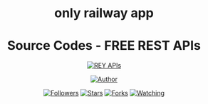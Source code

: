 <div align="center">

# only railway app

# Source Codes - FREE REST APIs
<p align="center">
<a href="#"><img title="REY APIs" src="https://img.shields.io/badge/REY Apis-blue?colorA=%23ff0000&colorB=%23017e40&style=for-the-badge"></a>
</p>
<p align="center">
<a href="https://github.com/ekadanuarta"><img title="Author" src="https://img.shields.io/badge/Author-REY SEKHA-orange.svg?style=for-the-badge&logo=github"></a>
</p>
<p align="center">
<a href="https://github.com/ekadanuarta/followers"><img title="Followers" src="https://img.shields.io/github/followers/ekadanuarta?color=red&style=flat-square"></a>
<a href="https://github.com/ekadanuarta/Api/stargazers/"><img title="Stars" src="https://img.shields.io/github/stars/ekadanuarta/Api?color=blue&style=flat-square"></a>
<a href="https://github.com/ekadanuarta/Api/network/members"><img title="Forks" src="https://img.shields.io/github/forks/ekadanuarta/Api?color=red&style=flat-square"></a>
<a href="https://github.com/ekadanuarta/Api/watchers"><img title="Watching" src="https://img.shields.io/github/watchers/ekadanuarta/Api?label=Watchers&color=blue&style=flat-square"></a>
</p>

